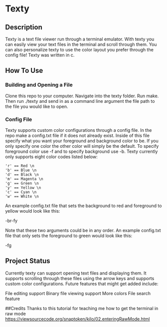 # Texty

## Description
Texty is a text file viewer run through a terminal emulator. With texty you can easily view your text files in the
terminal and scroll through them. You can also personalize texty to use the color layout you prefer through the config file!
Texty was written in c.

## How To Use
### Building and Opening a File
Clone this repo to your computer. Navigate into the texty folder. Run make. Then run ./texty and send in as a command line
argument the file path to the file you would like to open. 
### Config File
Texty supports custom color configurations through a config file. In the repo make a config.txt file if it does not already exist.
Inside of this file specify what you want your foreground and background color to be. If you only specify one color the other color
will simply be the default. To specify foreground color use -f<your color code> and to specify background use -b<your color code>.
Texty currently only supports eight color codes listed below:
```
'r' == Red \n
'b' == Blue \n
'd' == Black \n
'm' == Magenta \n
'g' == Green \n
'y' == Yellow \n
'c' == Cyan \n
'w' == White \n
```
An example config.txt file that sets the background to red and foreground to yellow would look like this:

-br-fy

Note that these two arguments could be in any order. An example config.txt file that only sets the foreground to
green would look like this:

-fg

## Project Status
Currently texty can support opening text files and displaying them. It supports scrolling through these files using
the arrow keys and supports custom color configurations. Future features that might get added include:

File editing support
Binary file viewing support
More colors
File search feature

##Credits
Thanks to this tutorial for teaching me how to get the terminal in raw mode https://viewsourcecode.org/snaptoken/kilo/02.enteringRawMode.html
